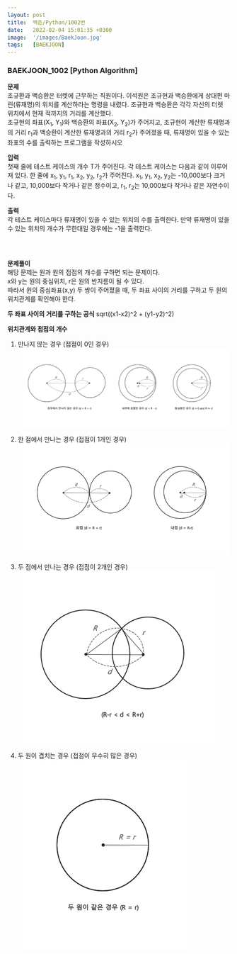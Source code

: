 ```yaml
---
layout: post
title:  백준/Python/1002번
date:   2022-02-04 15:01:35 +0300
image:  '/images/BaekJoon.jpg'
tags:   [BAEKJOON]
---
```


### BAEKJOON_1002 [Python Algorithm] <br/>

**문제** <br/>
조규환과 백승환은 터렛에 근무하는 직원이다. 이석원은 조규현과 백승환에게 상대편 마린(류재명)의 위치를 계산하라는 명령을 내렸다. 조규현과 백승환은 각각 자신의 터렛 위치에서 현재 적까지의 거리를 계산했다. <br/> 조규현의 좌표(X<sub>1</sub>, Y<sub>1</sub>)와 백승환의 좌표(X<sub>2</sub>, Y<sub>2</sub>)가 주어지고, 조규현이 계산한 류재명과의 거리 r<sub>1</sub>과 백승환이 계산한 류재명과의 거리 r<sub>2</sub>가 주어졌을 때, 류재명이 있을 수 있는 좌표의 수를 출력하는 프로그램을 작성하시오<br/>

**입력** <br/>
첫째 줄에 테스트 케이스의 개수 T가 주어진다. 각 테스트 케이스는 다음과 같이 이루어져 있다.
한 줄에 x<sub>1</sub>, y<sub>1</sub>, r<sub>1</sub>, x<sub>2</sub>, y<sub>2</sub>, r<sub>2</sub>가 주어진다. x<sub>1</sub>, y<sub>1</sub>, x<sub>2</sub>, y<sub>2</sub>는 -10,000보다 크거나 
같고, 10,000보다 작거나 같은 정수이고, r<sub>1</sub>, r<sub>2</sub>는 10,000보다 작거나 같은 자연수이다.<br/>

**출력** <br/>
각 테스트 케이스마다 류재명이 있을 수 있는 위치의 수를 출력한다. 만약 류재명이 있을 수 있는 위치의 개수가 무한대일 경우에는 -1을 출력한다.<br/>


```python

```
<br/>

**문제풀이** <br/>
해당 문제는 원과 원의 접점의 개수를 구하면 되는 문제이다.<br/>
x와 y는 원의 중심위치, r은 원의 반지름이 될 수 있다.<br/>
따라서 원의 중심좌표(x,y) 두 쌍이 주어졌을 때, 두 좌표 사이의 거리를 구하고 두 원의 위치관계를 확인해야 한다.<br/>

**두 좌표 사이의 거리를 구하는 공식**
sqrt((x1-x2)^2 + (y1-y2)^2)<br/>

**위치관계와 접접의 개수** <br/>

1. 만나지 않는 경우 (접점이 0인 경우)<br/>
<img src="/images/Posting/BaekJoon/1002_02.png" alt="Project"><br/>

2. 한 점에서 만나는 경우 (접점이 1개인 경우)<br/>
<img src="/images/Posting/BaekJoon/1002_03.png" alt="Project"><br/>

3. 두 점에서 만나는 경우 (접점이 2개인 경우)<br/>
<img src="/images/Posting/BaekJoon/1002_04.png" alt="Project"><br/>

4. 두 원이 겹치는 경우 (접점이 무수히 많은 경우)<br/>
<img src="/images/Posting/BaekJoon/1002_05.png" alt="Project"><br/>




